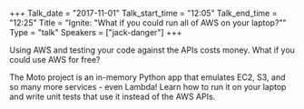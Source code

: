 +++
Talk_date = "2017-11-01"
Talk_start_time = "12:05"
Talk_end_time = "12:25"
Title = "Ignite: \"What if you could run all of AWS on your laptop?\""
Type = "talk"
Speakers = ["jack-danger"]
+++

Using AWS and testing your code against the APIs costs money. What if you could use AWS for free?

The Moto project is an in-memory Python app that emulates EC2, S3, and so many more services - even Lambda! Learn how to run it on your laptop and write unit tests that use it instead of the AWS APIs.
